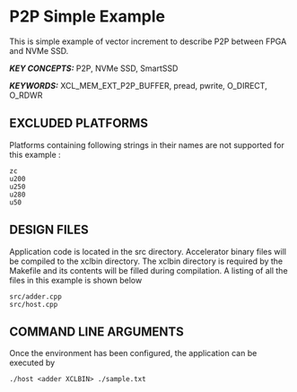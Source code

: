 P2P Simple Example
======================

This is simple example of vector increment to describe P2P between FPGA and NVMe SSD.

***KEY CONCEPTS:*** P2P, NVMe SSD, SmartSSD

***KEYWORDS:*** XCL_MEM_EXT_P2P_BUFFER, pread, pwrite, O_DIRECT, O_RDWR

## EXCLUDED PLATFORMS
Platforms containing following strings in their names are not supported for this example :
```
zc
u200
u250
u280
u50
```

##  DESIGN FILES
Application code is located in the src directory. Accelerator binary files will be compiled to the xclbin directory. The xclbin directory is required by the Makefile and its contents will be filled during compilation. A listing of all the files in this example is shown below

```
src/adder.cpp
src/host.cpp
```

##  COMMAND LINE ARGUMENTS
Once the environment has been configured, the application can be executed by
```
./host <adder XCLBIN> ./sample.txt
```

